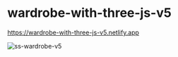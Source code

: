 # wardrobe-with-three-js-v5
 https://wardrobe-with-three-js-v5.netlify.app

![ss-wardrobe-v5](https://user-images.githubusercontent.com/100150429/187917718-c1886205-0908-4a7a-b79d-16629bcc5830.png)
